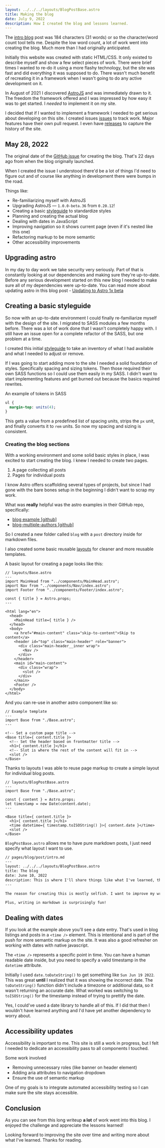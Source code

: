 ```yaml
---
layout: ../../../layouts/BlogPostBase.astro
title: Making the blog
date: July 9, 2022
description: How I created the blog and lessons learned.
---
```


The [intro blog](/blog/post/intro) post was 184 characters (31 words) or so the character/word count tool tells me. Despite the low word count, a lot of work went into creating the blog. Much more than I had originally anticipated.

Initially this website was created with static HTML/CSS. It only existed to describe myself and show a few select pieces of work. There were brief times I wanted to re-do it using a more flashy technology, but the site was fast and did everything it was supposed to do. There wasn't much benefit of recreating it in a framework when I wasn't going to do any active development on it.

In August of 2021 I discovered [AstroJS](https://astro.build/) and was immediately drawn to it. The freedom the framework offered and I was impressed by how easy it was to get started. I _needed_ to implement it on my site.

I decided that if I wanted to implement a framework I needed to get serious about developing on this site. I created issues [issues](https://github.com/mejiaj/mejiaj/issues) to track work. Major features have their own pull request. I even have [releases](https://github.com/mejiaj/mejiaj/releases) to capture the history of the site.

## May 28, 2022

The original date of the [GitHub issue](https://github.com/mejiaj/mejiaj/issues/26) for creating the blog. That's 22 days ago from when the blog originally launched.

When I created the issue I understood there'd be a lot of things I'd need to figure out and of course like anything in development there were bumps in the road.

Things like:

- Re-familiarizing myself with AstroJS
- Upgrading AstroJS — `1.0.0-beta.36` from `0.20.12`!
- Creating a basic [styleguide](/styleguide) to standardize styles
- Planning and creating the actual blog
- Dealing with dates in JavaScript
- Improving navigation so it shows current page (even if it's nested like this one)
- Refactoring markup to be more semantic
- Other accessibility improvements

## Upgrading astro

In my day to day work we take security very seriously. Part of that is constantly looking at our dependencies and making sure they're up-to-date. Before any serious development started on this new blog I needed to make sure all of my dependencies were up-to-date. You can read more about updating astro in this blog post - [Updating to Astro 1x beta](./updating-to-astro-1x-beta)

## Creating a basic styleguide

So now with an up-to-date environment I could finally re-familiarize myself with the design of the site. I migrated to SASS modules a few months before. There was a lot of work done that I wasn't completely happy with. I still have an issue open for a complete refactor of the SASS, but one problem at a time.

I created this initial [styleguide](/styleguide) to take an inventory of what I had available and what I needed to adjust or remove.

If I was going to start adding more to the site I needed a solid foundation of styles. Specifically spacing and sizing tokens. Then those required their own SASS functions so I could use them easily in my SASS. I didn't want to start implementing features and get burned out because the basics required rewrites.

An example of tokens in SASS

```sass
ul {
  margin-top: units(4);
}
```

This gets a value from a predefined list of spacing units, strips the `px` unit, and finally converts it to `rem` units. So now my spacing and sizing is consistent.

### Creating the blog sections

With a working environment and some solid basic styles in place, I was excited to start creating the blog. I knew I needed to create two pages.

1. A page collecting all posts
1. Pages for individual posts

I know Astro offers scaffolding several types of projects, but since I had gone with the bare bones setup in the beginning I didn't want to scrap my work.

What was **really** helpful was the astro examples in their GitHub repo, specifically:

- [blog example [github]](https://github.com/withastro/astro/tree/main/examples/blog)
- [blog-multiple-authors [github]](https://github.com/withastro/astro/tree/main/examples/blog-multiple-authors)

So I created a new folder called `blog` with a `post` directory inside for markdown files.

I also created some basic reusable [layouts](https://docs.astro.build/en/core-concepts/layouts/) for cleaner and more reusable templates.

A basic layout for creating a page looks like this:

```astro
// layouts/Base.astro
---
import MainHead from "../components/MainHead.astro";
import Nav from "../components/Nav/index.astro";
import Footer from "../components/Footer/index.astro";

const { title } = Astro.props;
---

<html lang="en">
  <head>
    <MainHead title={ title } />
  </head>
  <body>
    <a href="#main-content" class="skip-to-content">Skip to content</a>
    <header id="top" class="main-header" role="banner">
      <div class="main-header__inner wrap">
        <Nav />
      </div>
    </header>
    <main id="main-content">
      <div class="wrap">
        <slot />
      </div>
    </main>
    <Footer />
  </body>
</html>
```

And you can re-use in another astro component like so:

```astro
// Example template
---
import Base from "./Base.astro";
---

<!-- Set a custom page title -->
<Base title={ content.title }>
  <!-- Set the header based on frontmatter title -->
  <h1>{ content.title }</h1>
  <!-- Slot is where the rest of the content will fit in -->
  <slot />
</Base>
```

Thanks to layouts I was able to reuse page markup to create a simple layout for individual blog posts.

```astro
// layouts/BlogPostBase.astro
---
import Base from "./Base.astro";

const { content } = Astro.props;
let timestamp = new Date(content.date);
---

<Base title={ content.title }>
  <h1>{ content.title }</h1>
  <time datetime={ timestamp.toISOString() }>{ content.date }</time>
  <slot />
</Base>
```

`BlogPostBase.astro` allows me to have pure markdown posts, I just need specify what layout I want to use.

```md
// pages/blog/post/intro.md
---
layout: ../../../layouts/BlogPostBase.astro
title: The blog
date: June 10, 2022
description: This is where I'll share things like what I've learned, things I've worked on, and improve my writing skills at the same time.
---

The reason for creating this is mostly selfish. I want to improve my writing skills, share what I've learned, and things I've worked on.

Plus, writing in markdown is surprisingly fun!

```

## Dealing with dates

If you look at the example above you'll see a date entry. That's used in blog listings and posts in a `<time />` element. This is intentional and is part of the push for more semantic markup on the site. It was also a good refresher on working with dates with native javascript.

The `<time />` represents a specific point in time. You can have a human readable date inside, but you need to specify a valid timestamp in the `datetime` attribute.

Initially I used `date.toDateString()` to get something like `Sun Jun 19 2022`. This was great **until** I realized that it was showing the incorrect date. The `toDateString()` function didn't include a timezone or additional data, so it wasn't returning an accurate date. What worked was switching to `toISOString()` for the timestamp instead of trying to prettify the date.

Yes, I could've used a date library to handle all of this. If I did that then I wouldn't have learned anything and I'd have yet another dependency to worry about.

## Accessibility updates

Accessibility is important to me. This site is still a work in progress, but I felt I needed to dedicate an accessibility pass to all components I touched.

Some work involved

- Removing unnecessary roles (like banner on header element)
- Adding aria attributes to navigation dropdown
- Ensure the use of semantic markup

One of my goals is to integrate automated accessibility testing so I can make sure the site stays accessible.

## Conclusion

As you can see from this long writeup **a lot** of work went into this blog. I enjoyed the challenge and appreciate the lessons learned!

Looking forward to improving the site over time and writing more about what I've learned. Thanks for reading.
